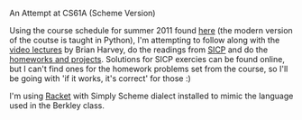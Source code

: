 An Attempt at CS61A (Scheme Version)

Using the course schedule for summer 2011 found [here](http://www-inst.eecs.berkeley.edu/~cs61a/su11/) (the modern version of the coutse is taught in Python), I'm attempting to follow along with the [video lectures](https://archive.org/details/ucberkeley-webcast-PL3E89002AA9B9879E?sort=titleSorter) by Brian Harvey, do the readings from [SICP](https://mitpress.mit.edu/sites/default/files/sicp/full-text/book/book-Z-H-4.html#%_toc_start) and do the [homeworks and projects](https://inst.eecs.berkeley.edu/~cs61a/reader/nodate-hw.pdf).
Solutions for SICP exercies can be found online, but I can't find ones for the homework problems set from the course, so I'll be going with 'if it works, it's correct' for those :)

I'm using [Racket](https://racket-lang.org/) with Simply Scheme dialect installed to mimic the language used in the Berkley class.
